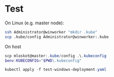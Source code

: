 # Test

On Linux (e.g. master node):

```bash
ssh Administrator@winworker "mkdir .kube"
scp .kube/config Administrator@winworker:.kube
```

On host

```powershell
scp mloskot@master:.kube/config .\.kubeconfig
$env:KUBECONFIG="$PWD\.kubeconfig"
```

```powershell
kubectl apply -f test-windows-deployment.yaml
```